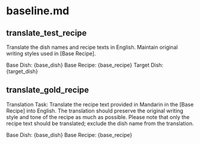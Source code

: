 # baseline.md

## translate_test_recipe
Translate the dish names and recipe texts in English. Maintain original writing styles used in [Base Recipe]. 

Base Dish: {base_dish}
Base Recipe: {base_recipe}
Target Dish: {target_dish}

## translate_gold_recipe
Translation Task: Translate the recipe text provided in Mandarin in the [Base Recipe] into English. The translation should preserve the original writing style and tone of the recipe as much as possible. Please note that only the recipe text should be translated; exclude the dish name from the translation.

Base Dish: {base_dish}
Base Recipe: {base_recipe}